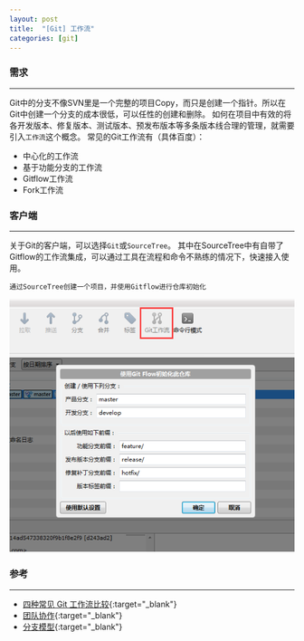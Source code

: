 ```yaml
---
layout: post
title:  "[Git] 工作流"
categories: [git]
---
```


### 需求
----------------------

Git中的分支不像SVN里是一个完整的项目Copy，而只是创建一个指针。所以在Git中创建一个分支的成本很低，可以任性的创建和删除。
如何在项目中有效的将各开发版本、修复版本、测试版本、预发布版本等多条版本线合理的管理，就需要引入`工作流`这个概念。
常见的Git工作流有（具体百度）：

* 中心化的工作流
* 基于功能分支的工作流
* Gitflow工作流
* Fork工作流


### 客户端
----------------------

关于Git的客户端，可以选择`Git`或`SourceTree`。
其中在SourceTree中有自带了Gitflow的工作流集成，可以通过工具在流程和命令不熟练的情况下，快速接入使用。

```
通过SourceTree创建一个项目，并使用Gitflow进行仓库初始化
```

![git-flow](/public/images/git-flow.png)


### 参考
----------------------

* [四种常见 Git 工作流比较](http://www.cnblogs.com/itech/p/5188929.html){:target="_blank"}
* [团队协作](http://www.360doc.com/content/14/0508/17/14416931_375851686.shtml){:target="_blank"}
* [分支模型](http://nvie.com/posts/a-successful-git-branching-model/){:target="_blank"}
